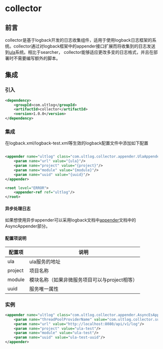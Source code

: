 # collector
## 前言 

collector是基于logback开发的日志收集组件，适用于使用logback日志框架的系统。collector通过对logback框架中的appender接口扩展而将收集到的日志发送到[ula](#ula)系统。相比于searcher，
collector能够适应更改多变的日志格式，并且在部署时不需要编写额外的脚本。

## 集成

### 引入

````xml
<dependency>
    <groupId>com.ultlog</groupId>
    <artifactId>collector</artifactId>
    <version>1.0.0</version>
</dependency>
````
### 集成
在logback.xml/logback-test.xml等生效的logback配置文件中添加如下配置
````xml

<appender name="ultlog" class="com.ultlog.collector.appender.UlaAppender">
    <param name="url" value="{ula}"/>
    <param name="project" value="{project}"/>
    <param name="module" value="{module}"/>
    <param name="uuid" value="{uuid}"/>
</appender>

<root level="ERROR">
    <appender-ref ref="ultlog"/>
</root>
````
#### 异步处理日志
如果想使用异步appender可以采用logback文档中[appender](http://www.logback.cn/04%E7%AC%AC%E5%9B%9B%E7%AB%A0Appenders.html)文档中的AsyncAppender部分。

#### 配置项说明

|  配置项|   说明 |  
| ------ | ------ | 
| ula | ula服务的地址 |  
| project | 项目名称 | 
| module | 模块名称（如果非微服务项目可以与project相等） | 
| uuid | 服务唯一属性 |

### 实例
````xml
<appender name="ultlog" class="com.ultlog.collector.appender.AsyncEsAppender">
    <param name="threadPoolProviderName" value="com.ultlog.collector.support.DefaultThreadPoolProvider"/>
    <param name="url" value="http://localhost:8080/api/v1/log"/>
    <param name="project" value="ula-test"/>
    <param name="module" value="ula-test"/>
    <param name="uuid" value="ula-test-uuid"/>
</appender>
